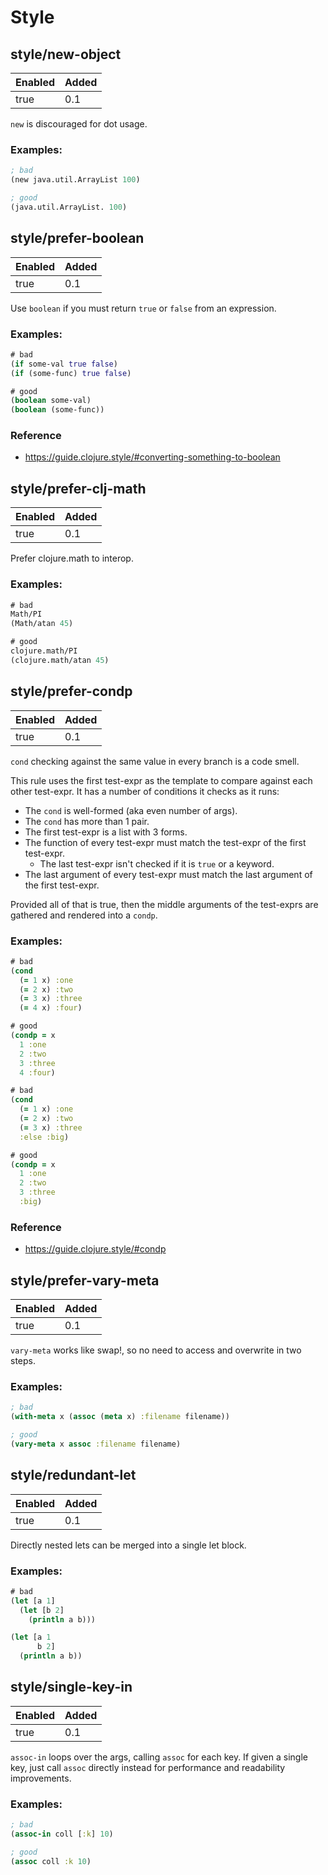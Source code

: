 # Style

## style/new-object

| Enabled | Added |
| ------- | ----- |
|    true |   0.1 |

`new` is discouraged for dot usage.

### Examples:
```clojure
; bad
(new java.util.ArrayList 100)

; good
(java.util.ArrayList. 100)
```

## style/prefer-boolean

| Enabled | Added |
| ------- | ----- |
|    true |   0.1 |

Use `boolean` if you must return `true` or `false` from an expression.

### Examples:
```clojure
# bad
(if some-val true false)
(if (some-func) true false)

# good
(boolean some-val)
(boolean (some-func))
```

### Reference
* https://guide.clojure.style/#converting-something-to-boolean

## style/prefer-clj-math

| Enabled | Added |
| ------- | ----- |
|    true |   0.1 |

Prefer clojure.math to interop.

### Examples:
```clojure
# bad
Math/PI
(Math/atan 45)

# good
clojure.math/PI
(clojure.math/atan 45)
```

## style/prefer-condp

| Enabled | Added |
| ------- | ----- |
|    true |   0.1 |

`cond` checking against the same value in every branch is a code smell.

This rule uses the first test-expr as the template to compare against each
other test-expr. It has a number of conditions it checks as it runs:

* The `cond` is well-formed (aka even number of args).
* The `cond` has more than 1 pair.
* The first test-expr is a list with 3 forms.
* The function of every test-expr must match the test-expr of the first
  test-expr.
  * The last test-expr isn't checked if it is `true` or a keyword.
* The last argument of every test-expr must match the last argument of the
  first test-expr.

Provided all of that is true, then the middle arguments of the test-exprs are
gathered and rendered into a `condp`.

### Examples:
```clojure
# bad
(cond
  (= 1 x) :one
  (= 2 x) :two
  (= 3 x) :three
  (= 4 x) :four)

# good
(condp = x
  1 :one
  2 :two
  3 :three
  4 :four)

# bad
(cond
  (= 1 x) :one
  (= 2 x) :two
  (= 3 x) :three
  :else :big)

# good
(condp = x
  1 :one
  2 :two
  3 :three
  :big)
```

### Reference
* https://guide.clojure.style/#condp

## style/prefer-vary-meta

| Enabled | Added |
| ------- | ----- |
|    true |   0.1 |

`vary-meta` works like swap!, so no need to access and overwrite in two steps.

### Examples:
```clojure
; bad
(with-meta x (assoc (meta x) :filename filename))

; good
(vary-meta x assoc :filename filename)
```

## style/redundant-let

| Enabled | Added |
| ------- | ----- |
|    true |   0.1 |

Directly nested lets can be merged into a single let block.

### Examples:
```clojure
# bad
(let [a 1]
  (let [b 2]
    (println a b)))

(let [a 1
      b 2]
  (println a b))
```

## style/single-key-in

| Enabled | Added |
| ------- | ----- |
|    true |   0.1 |

`assoc-in` loops over the args, calling `assoc` for each key. If given a single key,
just call `assoc` directly instead for performance and readability improvements.

### Examples:
```clojure
; bad
(assoc-in coll [:k] 10)

; good
(assoc coll :k 10)
```
